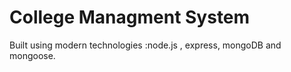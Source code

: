 # College Managment System

Built using modern technologies :node.js , express, mongoDB and mongoose.